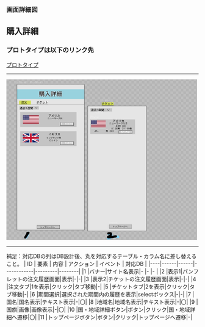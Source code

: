 ### 画面詳細図
## 購入詳細
### プロトタイプは以下のリンク先
[プロトタイプ](https://www.figma.com/file/YG5ey5pOtI5ZYlaZHWfvS7/Untitled?node-id=3%3A44)
*****
<img src="../img/購入詳細_LI.jpg" width="500">

*****
補足：対応DBの列はDB設計後、丸を対応するテーブル・カラム名に差し替えること。
| ID | 要素 | 内容 | アクション | イベント | 対応DB |
|----|------|------|------------|---------|--------|
|1   |バナー|サイト名表示|-      |-        |-       |
|2  |表示1|パンフレットの注文履歴画面|表示|-|-|
|3   |表示2|チケットの注文履歴画面|表示|-|-|
|4   |注文タブ|1を表示|クリック|タブ移動|-|
|5   |チケットタブ|2を表示|クリック|タブ移動|-|
|6   |期間選択|選択された期間内の履歴を表示|selectボックス|-|-|
|7   |国名|国名表示|テキスト表示|-|〇|
|8   |地域名|地域名表示|テキスト表示|-|〇|
|9  |国旗|画像|画像表示|-|〇|
|10  |国・地域詳細ボタン|ボタン|クリック|国・地域詳細へ遷移|〇|
|11  |トップページボタン|ボタン|クリック|トップページへ遷移|-|
